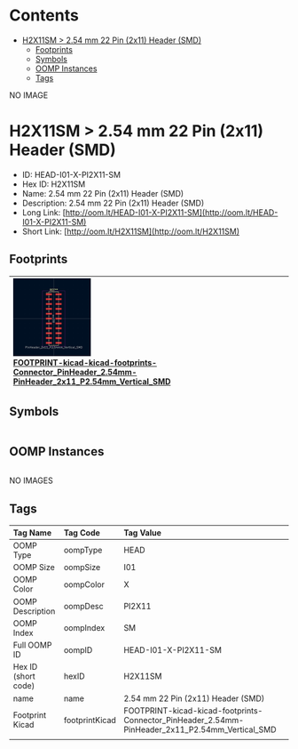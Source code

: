 



Contents
========

* [H2X11SM > 2.54 mm 22 Pin (2x11) Header (SMD)](#h2x11sm--254-mm-22-pin-2x11-header-smd)
	* [Footprints](#footprints)
	* [Symbols](#symbols)
	* [OOMP Instances](#oomp-instances)
	* [Tags](#tags)
  
NO IMAGE  
# H2X11SM > 2.54 mm 22 Pin (2x11) Header (SMD)

- ID: HEAD-I01-X-PI2X11-SM
- Hex ID: H2X11SM
- Name: 2.54 mm 22 Pin (2x11) Header (SMD)
- Description: 2.54 mm 22 Pin (2x11) Header (SMD)
- Long Link: [http://oom.lt/HEAD-I01-X-PI2X11-SM](http://oom.lt/HEAD-I01-X-PI2X11-SM)
- Short Link: [http://oom.lt/H2X11SM](http://oom.lt/H2X11SM)

## Footprints
  

|[![](https://raw.githubusercontent.com/oomlout/oomlout_OOMP_eda_V2/main/FOOTPRINT/kicad/kicad-footprints/Connector_PinHeader_2.54mm/PinHeader_2x11_P2.54mm_Vertical_SMD/image_140.png)<br>FOOTPRINT-kicad-kicad-footprints-Connector_PinHeader_2.54mm-PinHeader_2x11_P2.54mm_Vertical_SMD](https://github.com/oomlout/oomlout_OOMP_eda_V2/tree/main/FOOTPRINT/kicad/kicad-footprints/Connector_PinHeader_2.54mm/PinHeader_2x11_P2.54mm_Vertical_SMD/)||||
| :--- | :--- | :--- | :--- |

## Symbols
  

|||||
| :--- | :--- | :--- | :--- |

## OOMP Instances
  

|||||
| :--- | :--- | :--- | :--- |
  
NO IMAGES  
## Tags
  

|Tag Name|Tag Code|Tag Value|
| :--- | :--- | :--- |
|OOMP Type|oompType|HEAD|
|OOMP Size|oompSize|I01|
|OOMP Color|oompColor|X|
|OOMP Description|oompDesc|PI2X11|
|OOMP Index|oompIndex|SM|
|Full OOMP ID|oompID|HEAD-I01-X-PI2X11-SM|
|Hex ID (short code)|hexID|H2X11SM|
|name|name|2.54 mm 22 Pin (2x11) Header (SMD)|
|Footprint Kicad|footprintKicad|FOOTPRINT-kicad-kicad-footprints-Connector_PinHeader_2.54mm-PinHeader_2x11_P2.54mm_Vertical_SMD|
||||
